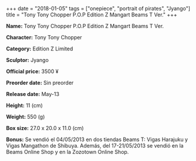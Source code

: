 +++
date = "2018-01-05"
tags = ["onepiece", "portrait of pirates", "Jyango"]
title = "Tony Tony Chopper P.O.P Edition Z Mangart Beams T Ver."
+++

**Name:** Tony Tony Chopper P.O.P Edition Z Mangart Beams T Ver.

**Character:** Tony Tony Chopper

**Category:** Edition Z  Limited 

**Sculptor:** Jyango

**Official price:** 3500 ¥

**Preorder date:** Sin preorder

**Release date:** May-13

**Height:** 11 (cm)

**Weight:** 550 (g)

**Box size:** 27.0 x 20.0 x 11.0 (cm)

**Bonus:** Se vendió el 04/05/2013 en dos tiendas Beams T: Vigas Harajuku y Vigas Mangathon de Shibuya.
Además, del 17-21/05/2013 se vendió en la Beams Online Shop y en la Zozotown Online Shop.
